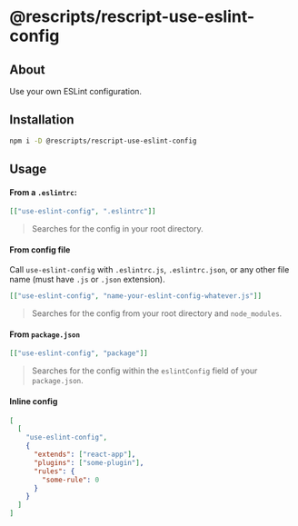 # @rescripts/rescript-use-eslint-config

## About

Use your own ESLint configuration.

## Installation

```sh
npm i -D @rescripts/rescript-use-eslint-config
```

## Usage

#### From a `.eslintrc`:

```json
[["use-eslint-config", ".eslintrc"]]
```

> Searches for the config in your root directory.

#### From config file

Call `use-eslint-config` with `.eslintrc.js`, `.eslintrc.json`, or any other file name (must have `.js` or `.json` extension).

```json
[["use-eslint-config", "name-your-eslint-config-whatever.js"]]
```

> Searches for the config from your root directory and `node_modules`.

#### From `package.json`

```json
[["use-eslint-config", "package"]]
```

> Searches for the config within the `eslintConfig` field of your `package.json`.

#### Inline config

```json
[
  [
    "use-eslint-config",
    {
      "extends": ["react-app"],
      "plugins": ["some-plugin"],
      "rules": {
        "some-rule": 0
      }
    }
  ]
]
```
